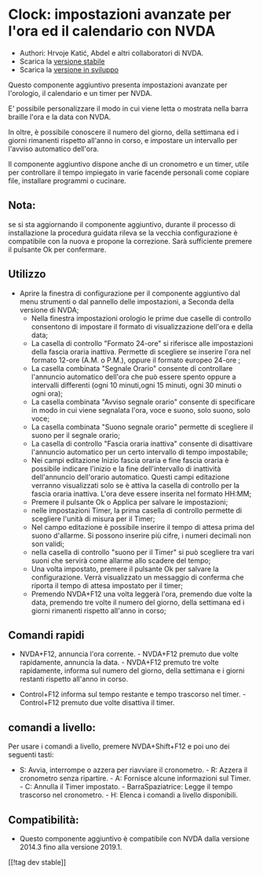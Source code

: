# Clock: impostazioni avanzate per l'ora ed il calendario con NVDA #

* Authori: Hrvoje Katić, Abdel e altri collaboratori di NVDA.
* Scarica la [versione stabile][1]
* Scarica la [versione in sviluppo][2]


Questo componente aggiuntivo presenta impostazioni avanzate per l'orologio,
il calendario e un timer per NVDA.

E' possibile personalizzare il modo in cui viene letta o mostrata nella
barra braille l'ora e la data con NVDA.

In oltre, è possibile conoscere il numero del giorno, della settimana ed i
giorni rimanenti rispetto all'anno in corso, e impostare un intervallo per
l'avviso automatico dell'ora.

Il componente aggiuntivo dispone anche di un cronometro e un timer, utile
per controllare il tempo impiegato in varie facende personali come copiare
file, installare programmi o cucinare.

## Nota:

se si sta aggiornando il componente aggiuntivo, durante il processo di
installazione la procedura guidata rileva se la vecchia configurazione è
compatibile con la nuova e propone la correzione. Sarà sufficiente premere
il pulsante Ok per confermare.

## Utilizzo

*	Aprire la finestra di configurazione per il componente aggiuntivo dal menu strumenti o dal pannello delle impostazioni, a Seconda della versione di NVDA;
	*	Nella finestra impostazioni orologio le prime due caselle di controllo consentono di impostare il formato di visualizzazione dell'ora e della data;
	*	La casella di controllo "Formato 24-ore" si riferisce alle impostazioni della fascia oraria inattiva. Permette di scegliere se inserire l'ora nel formato 12-ore (A.M. o  P.M.), oppure il formato europeo 24-ore ;
	*	La casella combinata "Segnale Orario" consente di controllare l'annuncio automatico dell'ora che può essere spento oppure a intervalli differenti (ogni 10 minuti,ogni 15 minuti, ogni 30 minuti o ogni ora);
	*	La casella combinata "Avviso segnale orario" consente di specificare in modo in cui viene segnalata l'ora, voce e suono, solo suono, solo voce;
	*	La casella combinata "Suono segnale orario" permette di scegliere il suono per il segnale orario;
	*	La casella di controllo "Fascia oraria inattiva" consente di disattivare l'annuncio automatico per un certo intervallo di tempo impostabile;
	*	Nei campi editazione Inizio fascia oraria e fine fascia oraria è possibile indicare l'inizio e la fine dell'intervallo di inattività dell'annuncio dell'orario automatico. Questi campi editazione verranno visualizzati solo se è attiva la casella di controllo per la fascia oraria inattiva. L'ora deve essere inserita nel formato HH:MM;
	*	Premere il pulsante Ok o Applica per salvare le impostazioni;
	*	nelle impostazioni Timer, la prima casella di controllo permette di scegliere l'unità di misura per il Timer;
	*	Nel campo editazione è possibile inserire il tempo di attesa prima del suono d'allarme. Si possono inserire più cifre, i numeri decimali non son validi;
	*	nella casella di controllo "suono per il Timer" si può scegliere tra vari suoni che servirà come allarme allo scadere del tempo;
	*	Una volta impostato, premere il pulsante Ok per salvare la configurazione. Verrà visualizzato un messaggio di conferma che riporta il tempo di attesa impostato per il timer;
	*	Premendo NVDA+F12 una volta leggerà l'ora, premendo due volte la data, premendo tre volte il numero del giorno, della settimana ed i giorni rimanenti rispetto all'anno in corso;

## Comandi rapidi

- NVDA+F12, annuncia l'ora corrente. - NVDA+F12 premuto  due volte
rapidamente, annuncia la data. - NVDA+F12 premuto tre volte rapidamente,
informa sul numero del giorno, della  settimana e i giorni restanti rispetto
all'anno in corso. 

- Control+F12 informa sul tempo restante e tempo trascorso nel timer. -
Control+F12 premuto due volte disattiva il timer.

## comandi a livello:

Per usare i comandi a livello, premere NVDA+Shift+F12 e poi uno dei seguenti
tasti:

- S: Avvia, interrompe o azzera per riavviare il cronometro. - R: Azzera il
cronometro senza ripartire. - A: Fornisce alcune informazioni sul Timer. -
C: Annulla il Timer impostato. - BarraSpaziatrice: Legge il tempo trascorso
nel cronometro. - H: Elenca i comandi a livello disponibili.

## Compatibilità:

- Questo componente aggiuntivo è compatibile con NVDA dalla versione 2014.3
fino alla versione 2019.1.

[[!tag dev stable]]

[1]: https://addons.nvda-project.org/files/get.php?file=cac

[2]: https://addons.nvda-project.org/files/get.php?file=cac-dev

